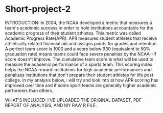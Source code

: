 # Short-project-2

INTRODUCTION:
In 2004, the NCAA developed a metric that measures a team's academic success in order to hold institutions accountable for the academic progress of their student athletes. This metric was called Academic Progress Rate(APR). APR measures student athletes that receive athletically related financial aid and assigns points for grades and retention. A perfect team score is 1000 and a score below 930 (equivalent to 50%  graduation rate) means teams could face severe penalties by the NCAA--if score doesn't improve. The cumulative team score is what will be used to measure the academic performance of a sports team. This scoring index helps the NCAA reward institutions for high academic performances and penalizes institutions that don't prepare their student athletes for life post college. In my analysis below, i will try and look into at how APR scoring has improved over time and if some sport teams are generally higher academic performers than others.


WHAT'S INCLUDED: I'VE UPLOADED THE ORIGINAL DATASET, PDF REPORT OF ANALYSIS, AND MY RAW R FILE.
